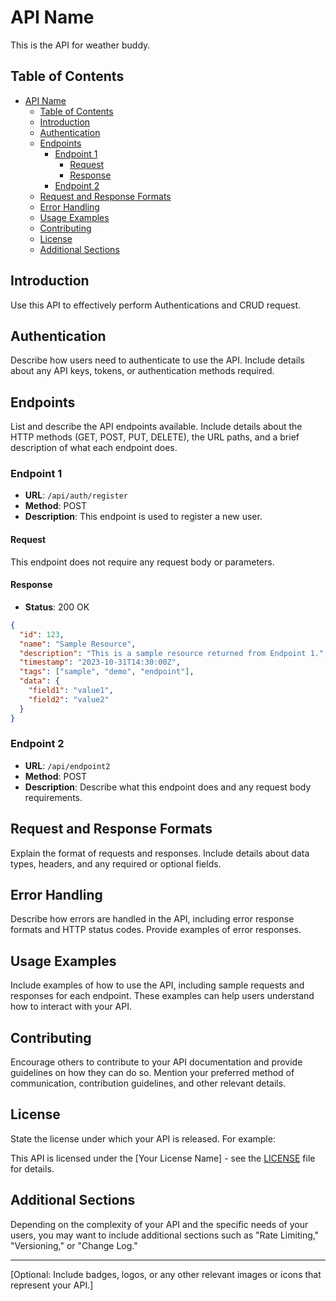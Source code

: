 # API Name

This is the API for weather buddy.

## Table of Contents

- [API Name](#api-name)
  - [Table of Contents](#table-of-contents)
  - [Introduction](#introduction)
  - [Authentication](#authentication)
  - [Endpoints](#endpoints)
    - [Endpoint 1](#endpoint-1)
      - [Request](#request)
      - [Response](#response)
    - [Endpoint 2](#endpoint-2)
  - [Request and Response Formats](#request-and-response-formats)
  - [Error Handling](#error-handling)
  - [Usage Examples](#usage-examples)
  - [Contributing](#contributing)
  - [License](#license)
  - [Additional Sections](#additional-sections)

## Introduction

Use this API to effectively perform Authentications and CRUD request.

## Authentication

Describe how users need to authenticate to use the API. Include details about any API keys, tokens, or authentication methods required.

## Endpoints

List and describe the API endpoints available. Include details about the HTTP methods (GET, POST, PUT, DELETE), the URL paths, and a brief description of what each endpoint does.

### Endpoint 1

- **URL**: `/api/auth/register`
- **Method**: POST
- **Description**: This endpoint is used to register a new user.

#### Request

This endpoint does not require any request body or parameters.

#### Response

- **Status**: 200 OK

```json
{
  "id": 123,
  "name": "Sample Resource",
  "description": "This is a sample resource returned from Endpoint 1.",
  "timestamp": "2023-10-31T14:30:00Z",
  "tags": ["sample", "demo", "endpoint"],
  "data": {
    "field1": "value1",
    "field2": "value2"
  }
}
```

### Endpoint 2

- **URL**: `/api/endpoint2`
- **Method**: POST
- **Description**: Describe what this endpoint does and any request body requirements.

## Request and Response Formats

Explain the format of requests and responses. Include details about data types, headers, and any required or optional fields.

## Error Handling

Describe how errors are handled in the API, including error response formats and HTTP status codes. Provide examples of error responses.

## Usage Examples

Include examples of how to use the API, including sample requests and responses for each endpoint. These examples can help users understand how to interact with your API.

## Contributing

Encourage others to contribute to your API documentation and provide guidelines on how they can do so. Mention your preferred method of communication, contribution guidelines, and other relevant details.

## License

State the license under which your API is released. For example:

This API is licensed under the [Your License Name] - see the [LICENSE](LICENSE) file for details.

## Additional Sections

Depending on the complexity of your API and the specific needs of your users, you may want to include additional sections such as "Rate Limiting," "Versioning," or "Change Log."

---

[Optional: Include badges, logos, or any other relevant images or icons that represent your API.]
